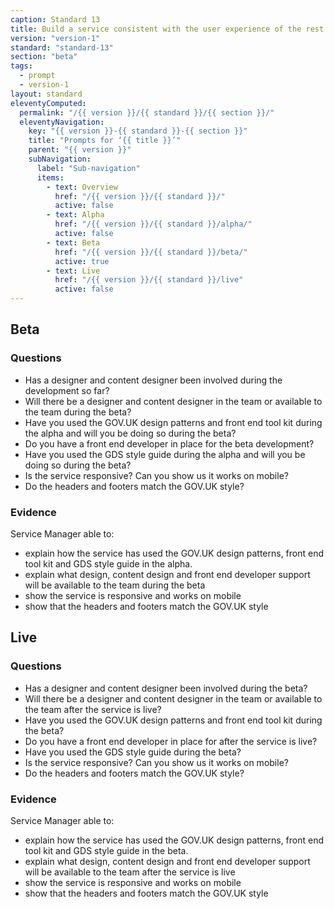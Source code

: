 ```yaml
---
caption: Standard 13
title: Build a service consistent with the user experience of the rest of GOV.UK by using the design patterns and style guide.
version: "version-1"
standard: "standard-13"
section: "beta"
tags:
  - prompt
  - version-1
layout: standard
eleventyComputed:
  permalink: "/{{ version }}/{{ standard }}/{{ section }}/"
  eleventyNavigation:
    key: "{{ version }}-{{ standard }}-{{ section }}"
    title: "Prompts for ‘{{ title }}’"
    parent: "{{ version }}"
    subNavigation:
      label: "Sub-navigation"
      items:
        - text: Overview
          href: "/{{ version }}/{{ standard }}/"
          active: false
        - text: Alpha
          href: "/{{ version }}/{{ standard }}/alpha/"
          active: false
        - text: Beta
          href: "/{{ version }}/{{ standard }}/beta/"
          active: true
        - text: Live
          href: "/{{ version }}/{{ standard }}/live"
          active: false
---
```


## Beta

### Questions

- Has a designer and content designer been involved during the development so far?
- Will there be a designer and content designer in the team or available to the team during the beta?
- Have you used the GOV.UK design patterns and front end tool kit during the alpha and will you be doing so during the beta?
- Do you have a front end developer in place for the beta development?
- Have you used the GDS style guide during the alpha and will you be doing so during the beta?
- Is the service responsive? Can you show us it works on mobile?
- Do the headers and footers match the GOV.UK style?

### Evidence

Service Manager able to:

- explain how the service has used the GOV.UK design patterns, front end tool kit and GDS style guide in the alpha.
- explain what design, content design and front end developer support will be available to the team during the beta
- show the service is responsive and works on mobile
- show that the headers and footers match the GOV.UK style

## Live

### Questions

- Has a designer and content designer been involved during the beta?
- Will there be a designer and content designer in the team or available to the team after the service is live?
- Have you used the GOV.UK design patterns and front end tool kit during the beta?
- Do you have a front end developer in place for after the service is live?
- Have you used the GDS style guide during the beta?
- Is the service responsive? Can you show us it works on mobile?
- Do the headers and footers match the GOV.UK style?

### Evidence

Service Manager able to:

- explain how the service has used the GOV.UK design patterns, front end tool kit and GDS style guide in the beta.
- explain what design, content design and front end developer support will be available to the team after the service is live
- show the service is responsive and works on mobile
- show that the headers and footers match the GOV.UK style
